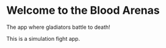 Welcome to the Blood Arenas
===========
The app where gladiators battle to death!

This is a simulation fight app.
